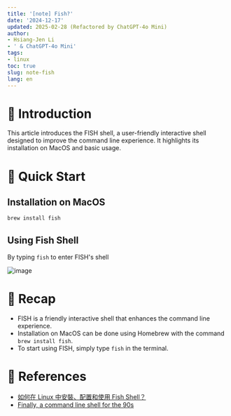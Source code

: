 ```yaml
---
title: '[note] Fish?'
date: '2024-12-17'
updated: 2025-02-28 (Refactored by ChatGPT-4o Mini)
author:
- Hsiang-Jen Li
- ' & ChatGPT-4o Mini'
tags:
- linux
toc: true
slug: note-fish
lang: en
---
```


# 📌 Introduction
This article introduces the FISH shell, a user-friendly interactive shell designed to improve the command line experience. It highlights its installation on MacOS and basic usage.
<!-- more -->

# 🚀 Quick Start
## Installation on MacOS
```bash
brew install fish
```

## Using Fish Shell
By typing `fish` to enter FISH's shell

![image](https://hackmd.io/_uploads/HJfCS-JSye.png)

# 🔁 Recap
- FISH is a friendly interactive shell that enhances the command line experience.
- Installation on MacOS can be done using Homebrew with the command `brew install fish`.
- To start using FISH, simply type `fish` in the terminal.

# 🔗 References
- [如何在 Linux 中安裝、配置和使用 Fish Shell？](https://linuxstory.org/how-do-i-install-configure-and-use-fish-shell-in-linux/zh-tw/)
- [Finally, a command line shell for the 90s](https://fishshell.com)
